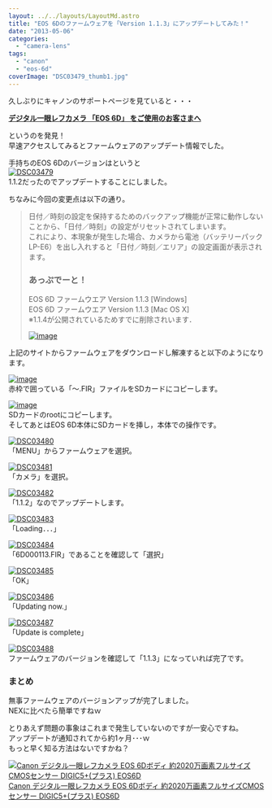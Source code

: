 ```yaml
---
layout: ../../layouts/LayoutMd.astro
title: "EOS 6Dのファームウェアを「Version 1.1.3」にアップデートしてみた！"
date: "2013-05-06"
categories: 
  - "camera-lens"
tags: 
  - "canon"
  - "eos-6d"
coverImage: "DSC03479_thumb1.jpg"
---
```


久しぶりにキャノンのサポートページを見ていると・・・

**[デジタル一眼レフカメラ 「EOS 6D」 をご使用のお客さまへ](http://cweb.canon.jp/e-support/products/eos-d/130409eos6d.html)**

というのを発見！  
早速アクセスしてみるとファームウェアのアップデート情報でした。

手持ちのEOS 6Dのバージョンはというと  
[![DSC03479](images/DSC03479_thumb.jpg "DSC03479")](//mizuka123.net/wp-content/uploads/2013/05/DSC03479.jpg)  
1.1.2だったのでアップデートすることにしました。

ちなみに今回の変更点は以下の通り。

> 日付／時刻の設定を保持するためのバックアップ機能が正常に動作しないことから、「日付／時刻」の設定がリセットされてしまいます。  
> これにより、本現象が発生した場合、カメラから電池（バッテリーパック LP-E6）を出し入れすると「日付／時刻／エリア」の設定画面が表示されます。
> 
> ### あっぷでーと！
> 
> EOS 6D ファームウエア Version 1.1.3 \[Windows\]  
> EOS 6D ファームウエア Version 1.1.3 \[Mac OS X\]  
> ※1.1.4が公開されているためすでに削除されいます．  
> 
> [![image](images/image_thumb.png "image")](//mizuka123.net/wp-content/uploads/2013/05/image.png)

上記のサイトからファームウェアをダウンロードし解凍すると以下のようになります。

[![image](images/image_thumb1.png "image")](//mizuka123.net/wp-content/uploads/2013/05/image1.png)  
赤枠で囲っている「～.FIR」ファイルをSDカードにコピーします。

[![image](images/image_thumb2.png "image")](//mizuka123.net/wp-content/uploads/2013/05/image2.png)  
SDカードのrootにコピーします。  
そしてあとはEOS 6D本体にSDカードを挿し，本体での操作です。

[![DSC03480](images/DSC03480_thumb.jpg "DSC03480")](//mizuka123.net/wp-content/uploads/2013/05/DSC03480.jpg)  
「MENU」からファームウェアを選択。

[![DSC03481](images/DSC03481_thumb.jpg "DSC03481")](//mizuka123.net/wp-content/uploads/2013/05/DSC03481.jpg)  
「カメラ」を選択。

[![DSC03482](images/DSC03482_thumb.jpg "DSC03482")](//mizuka123.net/wp-content/uploads/2013/05/DSC03482.jpg)  
「1.1.2」なのでアップデートします。

[![DSC03483](images/DSC03483_thumb.jpg "DSC03483")](//mizuka123.net/wp-content/uploads/2013/05/DSC03483.jpg)  
「Loading．．．」

[![DSC03484](images/DSC03484_thumb.jpg "DSC03484")](//mizuka123.net/wp-content/uploads/2013/05/DSC03484.jpg)  
「6D000113.FIR」であることを確認して「選択」

[![DSC03485](images/DSC03485_thumb.jpg "DSC03485")](//mizuka123.net/wp-content/uploads/2013/05/DSC03485.jpg)  
「OK」

[![DSC03486](images/DSC03486_thumb.jpg "DSC03486")](//mizuka123.net/wp-content/uploads/2013/05/DSC03486.jpg)  
「Updating now.」

[![DSC03487](images/DSC03487_thumb.jpg "DSC03487")](//mizuka123.net/wp-content/uploads/2013/05/DSC03487.jpg)  
「Update is complete」

[![DSC03488](images/DSC03488_thumb.jpg "DSC03488")](//mizuka123.net/wp-content/uploads/2013/05/DSC03488.jpg)  
ファームウェアのバージョンを確認して「1.1.3」になっていれば完了です。

### まとめ

無事ファームウェアのバージョンアップが完了しました。  
NEXに比べたら簡単ですねｗ

とりあえず問題の事象はこれまで発生していないのですが一安心ですね。  
アップデートが通知されてから約1ヶ月･･･ｗ  
もっと早く知る方法はないですかね？

[![Canon デジタル一眼レフカメラ EOS 6Dボディ 約2020万画素フルサイズCMOSセンサー DIGIC5+(プラス) EOS6D](images/51q7Z2F6dkL._SL160_.jpg)  
Canon デジタル一眼レフカメラ EOS 6Dボディ 約2020万画素フルサイズCMOSセンサー DIGIC5+(プラス) EOS6D  
](https://www.amazon.co.jp/exec/obidos/ASIN/B009C6VADE/mizuka123-22/ref=nosim)
